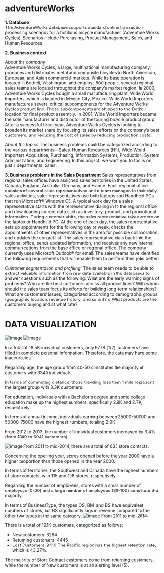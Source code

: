 # adventureWorks
**1. Database**   
The AdventureWorks database supports standard online transaction processing scenarios for a fictitious bicycle manufacturer (Adventure Works Cycles). Scenarios include Purchasing, Product Management, Sales, and Human Resources.

**2. Business context**

_About the company_    
Adventure Works Cycles, a large, multinational manufacturing company,  produces and distributes metal and composite bicycles to North American, European,  and Asian commercial markets. While its base operation is located in Bothell,   Washington, and employs 500 people, several regional sales teams are located throughout the company’s market region. In 2000, Adventure Works Cycles bought a   small manufacturing plant, Wide World Importers, which is located in Mexico City,  Mexico. Wide World Importers manufactures several critical subcomponents for the  Adventure Works Cycles product line. These subcomponents are shipped to the Bothell  location for final product assembly. In 2001, Wide World Importers became the sole  manufacturer and distributor of the touring bicycle product group. 
After a successful fiscal year, Adventure Works Cycles is looking to broaden its  market share by focusing its sales efforts on the company’s best customers, and reducing the cost  of sales by reducing production costs.

_About the topics_
The business problems could be categorized according to the various departments—Sales, Human Resources (HR), Wide World Importers Acquisition, Purchasing, Information Systems, Production, System Administration, and Engineering.
In this project, we want you to focus on just 1 departments: Sales. 

**3. Business problems in the Sales Department**
Sales representatives from regional sales offices have assigned sales territories in the United States, Canada, England, Australia, Germany, and France. Each regional office consists of several sales representatives and a team manager. In their daily sales activities, sales representatives use both laptops and Handheld PCs that run Microsoft® Windows CE. A typical work day for a sales representative starts with the representative dialing in to the regional office and downloading current data such as inventory, product, and promotional information. During customer visits, the sales representative takes orders on the laptop or Handheld PC. At the end of each day, the sales representative sets up appointments for the following day or week, checks the appointments of other representatives in the area for possible collaboration, and updates the contact list. The sales representative dials back into the regional office, sends updated information, and receives any new internal communications from the base office or regional office. The company currently uses Microsoft Outlook® for email. 
The sales teams have identified the following requirements that will enable them to perform their jobs better:

_Customer segmentation and profiling:_ The sales team needs to be able to extract valuable information from raw data available in the databases to answer questions such as the following: 
What are the early warning signs of problems? 
Who are the best customers across all product lines? With whom should the sales team focus its efforts for building long-term relationships? 
What are customers’ issues, categorized according to demographic groups (geographic location, revenue history, and so on)? o What products are the customers buying and at what rate?
# DATA VISUALIZATION

![image](https://github.com/lana-el/adventureWorks/assets/135260572/4a11c72d-2e8c-47b1-a6c7-3ff8756a3145)
![image](https://github.com/lana-el/adventureWorks/assets/135260572/c7261897-8f83-428b-bed7-a1ceea8eb553)

In a total of 18.5K individual customers, only 9778 (1/2) customers have filled in complete personal information. Therefore, the data may have some inaccuracies.

Regarding age, the age group from 40-50 constitutes the majority of customers with 3340 individuals.

In terms of commuting distance, those traveling less than 1 mile represent the largest group with 3.3K customers.

For education, individuals with a Bachelor's degree and some college education make up the highest numbers, specifically 2.8K and 2.7K, respectively.

In terms of annual income, individuals earning between 25000-50000 and 50000-75000 have the highest numbers, totaling 2.9K.

From 2012 to 2013, the number of individual customers increased by 3.4% (from 1809 to 6041 customers).

![image](https://github.com/lana-el/adventureWorks/assets/135260572/d0fc6c1b-7ec1-4241-91c4-ecd23dcbaf34)
From 2011 to mid-2014, there are a total of 635 store contacts.

Concerning the opening year, stores opened before the year 2000 have a higher proportion than those opened in the year 2000.

In terms of territories, the Southwest and Canada have the highest numbers of store contacts, with 115 and 106 stores, respectively.

Regarding the number of employees, stores with a small number of employees (0-20) and a large number of employees (80-100) constitute the majority.

In terms of BusinessType, the types OS, BM, and BS have equivalent numbers of stores, but BS significantly lags in revenue compared to the other two types in the same category.
![image](https://github.com/lana-el/adventureWorks/assets/135260572/b37c9436-35c5-475b-b859-de0b769d63cc)
From 2011 to mid-2014:

There is a total of 19.1K customers, categorized as follows:

+ New customers: 6264
+ Returning customers: 4445
+ Lost Customers: 8410
The Pacific region has the highest retention rate, which is 43.27%.

The majority of Store Contact customers come from returning customers, while the number of New customers is at an alerting level (5).
